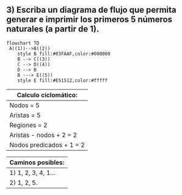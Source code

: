 ## 3) Escriba un diagrama de flujo que permita generar e imprimir los primeros 5 números naturales (a partir de 1).
```mermaid
flowchart TD
 A((1))-->B((2)) 
    style B fill:#03FAAF,color:#000000
    B --> C((3))
    C --> D((4))
    D --> B
    B ---> E((5))
    style E fill:#E51512,color:#fffff
```
Calculo ciclomático: |
---------------------|
Nodos = 5 |
Aristas = 5 |
Regiones = 2 |
Aristas - nodos + 2 = 2 |
Nodos predicados + 1 = 2 |

Caminos posibles: |
------------------|
1) 1, 2, 3, 4, 1... |
2) 1, 2, 5. |

